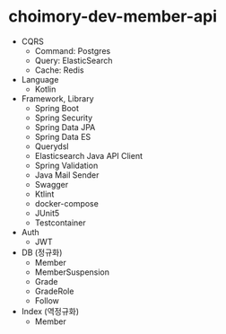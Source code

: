 # choimory-dev-member-api

- CQRS
  - Command: Postgres
  - Query: ElasticSearch
  - Cache: Redis
- Language
  - Kotlin
- Framework, Library
  - Spring Boot
  - Spring Security
  - Spring Data JPA
  - Spring Data ES
  - Querydsl
  - Elasticsearch Java API Client
  - Spring Validation
  - Java Mail Sender
  - Swagger
  - Ktlint
  - docker-compose
  - JUnit5
  - Testcontainer
- Auth
  - JWT
- DB (정규화)
  - Member
  - MemberSuspension
  - Grade
  - GradeRole
  - Follow
- Index (역정규화)
  - Member
